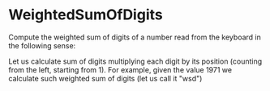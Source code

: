 # WeightedSumOfDigits

Compute the weighted sum of digits of a number read from the keyboard in the following sense:

Let us calculate sum of digits multiplying each digit by its position (counting from the left, starting from 1). 
For example, given the value 1971 we calculate such weighted sum of digits (let us call it "wsd") 
